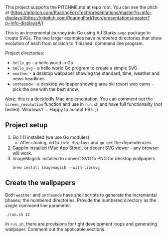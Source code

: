 This project supports the PITCHME.md at repo root. You can see the pitch at [https://gitpitch.com/RoaringForkTech/presentations/master?p=info-displays](https://gitpitch.com/RoaringForkTech/presentations/master?p=info-displays#/)

This is an incremental journey into Go using AJ Starks `svgo` package to create SVGs. The two larger examples have numbered directories that show evolution of each from scratch to 'finished' command line program.

Project directories:

* `hello_go` - a hello world in Go
* `hello_svg` - a hello world Go program to create a simple SVG
* `weather` - a desktop wallpaper showing the standard, time, weather and news headlines
* `onthesnow` - a desktop wallpaper showing area ski resort web cams - pick the one with the best snow.

_Note:_ this is a decidedly Mac implementation. You can comment out the `screen_resolution` function and use in `run.sh` and have full functionality (not tested). Windows? ... Happy to accept PRs. ;)

## Project setup

1. Go 1.11 installed (we use Go modules)
    * After cloning, cd to `info_displays` and `go get` the dependencies.
1. Gapplin installed (Mac App Store), or decent SVG viewer - any browser will work.
1. ImageMagick installed to convert SVG to PNG for desktop wallpapers
    ```
    brew install imagemagick --with-librsvg
    ```

## Create the wallpapers

Both `weather` and `onthesnow` have shell scripts to generate the incremental phases; the numbered directories. Provide the numbered directory as the single command line parameter.

```
./run.sh 12
```

In `run.sh`, there are provisions for tight development loops and generating wallpaper. Comment out the applicable sections.
